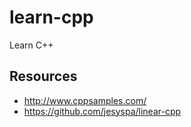 # learn-cpp
Learn C++

## Resources
- http://www.cppsamples.com/
- https://github.com/jesyspa/linear-cpp
